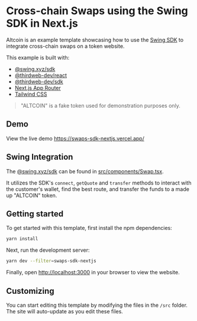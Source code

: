 # Cross-chain Swaps using the Swing SDK in Next.js

Altcoin is an example template showcasing how to use the [Swing SDK](https://developers.swing.xyz/reference/sdk) to integrate cross-chain swaps on a token website.

This example is built with:

- [@swing.xyz/sdk](https://developers.swing.xyz/reference/sdk)
- [@thirdweb-dev/react](https://portal.thirdweb.com/react)
- [@thirdweb-dev/sdk](https://portal.thirdweb.com/typescript)
- [Next.js App Router](https://nextjs.org)
- [Tailwind CSS](https://tailwindcss.com)

> "ALTCOIN" is a fake token used for demonstration purposes only.

## Demo

View the live demo https://swaps-sdk-nextjs.vercel.app/

## Swing Integration

The [@swing.xyz/sdk](https://developers.swing.xyz/reference/sdk) can be found in [src/components/Swap.tsx](./src/components/Swap.tsx).

It utilizes the SDK's `connect`, `getQuote` and `transfer` methods to interact with the customer's wallet, find the best route, and transfer the funds to a made up "ALTCOIN" token.

## Getting started

To get started with this template, first install the npm dependencies:

```bash
yarn install
```

Next, run the development server:

```bash
yarn dev --filter=swaps-sdk-nextjs
```

Finally, open [http://localhost:3000](http://localhost:3000) in your browser to view the website.

## Customizing

You can start editing this template by modifying the files in the `/src` folder. The site will auto-update as you edit these files.
